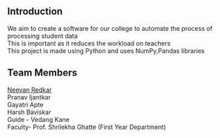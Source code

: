 ## Introduction
We aim to create a software for our college to automate the process of processing student data <br>
This is important as it reduces the workload on teachers <br>
This project is made using Python and uses NumPy,Pandas libraries <br>

## Team Members
<a href="github.com/Neevs1">Neevan Redkar </a> <br>
Pranav Ijantkar <br>
Gayatri Apte <br>
Harsh Baviskar <br>
Guide - Vedang Kane<br>
Faculty- Prof. Shrilekha Ghatte (First Year Department)<br>


